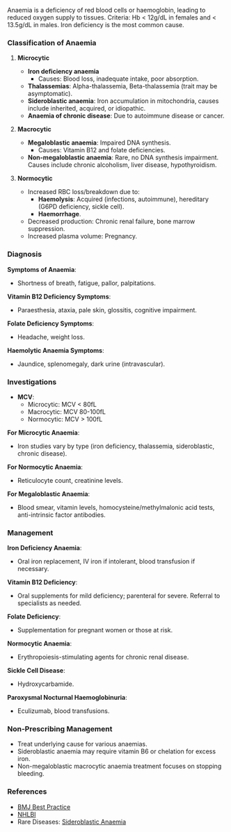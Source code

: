 Anaemia is a deficiency of red blood cells or haemoglobin, leading to reduced oxygen supply to tissues. Criteria: Hb < 12g/dL in females and < 13.5g/dL in males. Iron deficiency is the most common cause.

### Classification of Anaemia
1. **Microcytic**
   - **Iron deficiency anaemia**
     - Causes: Blood loss, inadequate intake, poor absorption.
   - **Thalassemias**: Alpha-thalassemia, Beta-thalassemia (trait may be asymptomatic).
   - **Sideroblastic anaemia**: Iron accumulation in mitochondria, causes include inherited, acquired, or idiopathic.
   - **Anaemia of chronic disease**: Due to autoimmune disease or cancer.

2. **Macrocytic**
   - **Megaloblastic anaemia**: Impaired DNA synthesis.
     - Causes: Vitamin B12 and folate deficiencies.
   - **Non-megaloblastic anaemia**: Rare, no DNA synthesis impairment. Causes include chronic alcoholism, liver disease, hypothyroidism.

3. **Normocytic**
   - Increased RBC loss/breakdown due to:
     - **Haemolysis**: Acquired (infections, autoimmune), hereditary (G6PD deficiency, sickle cell).
     - **Haemorrhage**.
   - Decreased production: Chronic renal failure, bone marrow suppression.
   - Increased plasma volume: Pregnancy.

### Diagnosis
**Symptoms of Anaemia**:
- Shortness of breath, fatigue, pallor, palpitations.

**Vitamin B12 Deficiency Symptoms**:
- Paraesthesia, ataxia, pale skin, glossitis, cognitive impairment.

**Folate Deficiency Symptoms**: 
- Headache, weight loss.

**Haemolytic Anaemia Symptoms**:
- Jaundice, splenomegaly, dark urine (intravascular).

### Investigations
- **MCV**:
  - Microcytic: MCV < 80fL
  - Macrocytic: MCV 80-100fL
  - Normocytic: MCV > 100fL

**For Microcytic Anaemia**:
- Iron studies vary by type (iron deficiency, thalassemia, sideroblastic, chronic disease).

**For Normocytic Anaemia**:
- Reticulocyte count, creatinine levels.

**For Megaloblastic Anaemia**:
- Blood smear, vitamin levels, homocysteine/methylmalonic acid tests, anti-intrinsic factor antibodies.

### Management
**Iron Deficiency Anaemia**:
- Oral iron replacement, IV iron if intolerant, blood transfusion if necessary.

**Vitamin B12 Deficiency**:
- Oral supplements for mild deficiency; parenteral for severe. Referral to specialists as needed.

**Folate Deficiency**:
- Supplementation for pregnant women or those at risk.

**Normocytic Anaemia**:
- Erythropoiesis-stimulating agents for chronic renal disease.

**Sickle Cell Disease**:
- Hydroxycarbamide.

**Paroxysmal Nocturnal Haemoglobinuria**:
- Eculizumab, blood transfusions.

### Non-Prescribing Management
- Treat underlying cause for various anaemias.
- Sideroblastic anaemia may require vitamin B6 or chelation for excess iron.
- Non-megaloblastic macrocytic anaemia treatment focuses on stopping bleeding.

### References
- [BMJ Best Practice](https://bestpractice.bmj.com)
- [NHLBI](https://www.nhlbi.nih.gov/health-topics/iron-deficiency-anemia)
- Rare Diseases: [Sideroblastic Anaemia](https://rarediseases.org/rare-diseases/anemias-sideroblastic/)